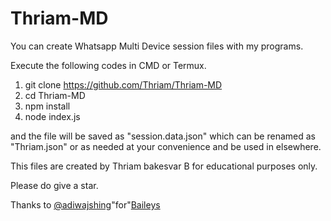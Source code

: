 # Thriam-MD
You can create Whatsapp Multi Device session files with my programs.

Execute the following codes in CMD or Termux.

1. git clone https://github.com/Thriam/Thriam-MD
2. cd Thriam-MD
3. npm install
4. node index.js

and the file will be saved as "session.data.json" which can be renamed as "Thriam.json" or as needed at your convenience and be used in elsewhere.

This files are created by Thriam bakesvar B for educational purposes only.

Please do give a star.

Thanks to
<a href="https://github.com/adiwajshing">@adiwajshing</a>"for"<a href="https://github.com/adiwajshing/Baileys">Baileys</a>
